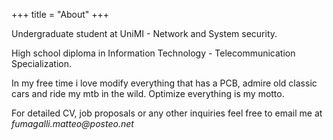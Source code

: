 +++
title = "About"
+++

Undergraduate student at UniMI - Network and System security.

High school diploma in Information Technology - Telecommunication Specialization.

In my free time i love modify everything that has a PCB, admire old classic cars and ride my mtb in the wild.
Optimize everything is my motto.

For detailed CV, job proposals or any other inquiries feel free to email me at _&#102;&#117;&#109;&#097;&#103;&#097;&#108;&#108;&#105;&#046;&#109;&#097;&#116;&#116;&#101;&#111;&#064;&#112;&#111;&#115;&#116;&#101;&#111;&#046;&#110;&#101;&#116;_